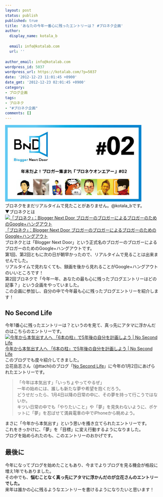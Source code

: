 ```yaml
---
layout: post
status: publish
published: true
title: 'あなたの今年一番心に残ったエントリーは？ #ブロネク企画'
author:
  display_name: kotala_b

  email: info@kotalab.com
  url: ''

author_email: info@kotalab.com
wordpress_id: 5037
wordpress_url: https://kotalab.com/?p=5037
date: '2012-12-23 11:01:45 +0900'
date_gmt: '2012-12-23 02:01:45 +0900'
category:
- ブログ企画
tags:
- ブロネク
- "#ブロネク企画"
comments: []
---
```

<p><a href="/wp-content/uploads/bnd_121223.jpg" target="_blank"><img src="/wp-content/uploads/bnd_121223-448x251.jpg" alt="bnd_121223" width="448" height="251" class="alignnone size-large wp-image-5055" /></a><br />
ブロネクをまだリアルタイムで見たことがありません。@kotala_bです。<br />
▼ブロネクとは<br />
<a href="http://bloggernextdoor.info/" target="_blank"><img  class="alignleft" src="https://capture.heartrails.com/150x130?http://bloggernextdoor.info/" alt="「ブロネク」：Blogger Next Door ブロガーのブロガーによるブロガーのためのGoogle+ハングアウト" width="150" height="130" /></a><a href="http://bloggernextdoor.info/" target="_blank">「ブロネク」：Blogger Next Door ブロガーのブロガーによるブロガーのためのGoogle+ハングアウト</a><a href="https://b.hatena.ne.jp/entry/http://bloggernextdoor.info/" target="_blank"><img border="0" src="https://b.hatena.ne.jp/entry/image/http://bloggernextdoor.info/" alt="" /></a><br style="clear:both;" />ブロネクとは「Blogger Next Door」という正式名のブロガーのブロガーによるブロガーのためのGoogle+ハングアウトです。<br />
第1回、第2回ともに次の日が朝早かったので、リアルタイムで見ることは出来ませんでした。<br />
リアルタイムで見れなくても、録画を後から見れることがGoogle+ハングアウトのいいところです！<br />
第2回ブロネクで「今年一年、あなたの最も心に残ったブログエントリーはどの記事？」という企画をやっていました。<br />
この企画に参加し、自分の中で今年最も心に残ったブログエントリーを紹介します！<br />
</p>
<!--more-->
<h2>No Second Life</h2>
<p>今年1番心に残ったエントリーは？というのを見て、真っ先にアタマに浮かんだのはこちらのエントリーです。<br />
<a href="https://www.ttcbn.net/no_second_life/archives/19748" target="_blank"><img  class="alignleft" src="https://capture.heartrails.com/150x130?https://www.ttcbn.net/no_second_life/archives/19748" alt="今年から本気出す人へ 「6本の柱」で5年後の自分を計画しよう | No Second Life" width="150" height="130" /></a><a href="https://www.ttcbn.net/no_second_life/archives/19748" target="_blank">今年から本気出す人へ 「6本の柱」で5年後の自分を計画しよう | No Second Life</a><a href="https://b.hatena.ne.jp/entry/https://www.ttcbn.net/no_second_life/archives/19748" target="_blank"><img border="0" src="https://b.hatena.ne.jp/entry/image/https://www.ttcbn.net/no_second_life/archives/19748" alt="" /></a><br style="clear:both;" />このブログでも度々紹介してきました。<br />
立花岳志さん（@ttachi)のブログ「<a href="https://www.ttcbn.net/no_second_life/" title="No Second Life" target="_blank">No Second Life</a>」に今年の1月2日にあげられたエントリーです。</p>
<blockquote><p>「今年は本気出す」「いっちょやってやるぜ」<br />
一年の始めには、誰しも新たな夢や希望を抱くだろう。<br />
どうせだったら、1月4日以降の日常の中に、その夢を持って行こうではないか。<br />
キツい日常の中でも「やりたいこと」や「夢」を見失わないように、ポケットに「夢」を忍ばせて満員電車の中でiPhoneから眺めよう。</p></blockquote>
<p>まさに「今年から本気出す」という思いを搔き立てられたエントリーです。<br />
これをきっかけに、「夢」を「目標」に変え行動するようになりました。<br />
ブログを始められたのも、このエントリーのおかげです。</p>
<h2>最後に</h2>
<p>今年になってブログを始めたこともあり、今までよりブログを見る機会が格段に増え1年でもありました。<br />
その中でも、<strong>悩むことなく真っ先にアタマに浮かんだのが立花さんのエントリーでした。</strong><br />
来年は誰かの心に残るようなエントリーを書けるようになりたいと思います！</p>
